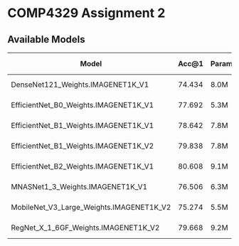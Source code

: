 # COMP4329 Assignment 2

## Available Models

| Model | Acc@1 | Params | File Size |
|---|---|---|---|
| DenseNet121_Weights.IMAGENET1K_V1 | 74.434 | 8.0M | 30.8 MB |
| EfficientNet_B0_Weights.IMAGENET1K_V1 | 77.692 | 5.3M | 20.5 MB |
| EfficientNet_B1_Weights.IMAGENET1K_V1 | 78.642 | 7.8M | 30.1 MB |
| EfficientNet_B1_Weights.IMAGENET1K_V2 | 79.838 | 7.8M | 30.1 MB |
| EfficientNet_B2_Weights.IMAGENET1K_V1 | 80.608 | 9.1M | 35.2 MB |
| MNASNet1_3_Weights.IMAGENET1K_V1 | 76.506 | 6.3M | 24.2 MB |
| MobileNet_V3_Large_Weights.IMAGENET1K_V2 | 75.274 | 5.5M | 21.1 MB |
| RegNet_X_1_6GF_Weights.IMAGENET1K_V2 | 79.668 | 9.2M | 35.3 MB |
